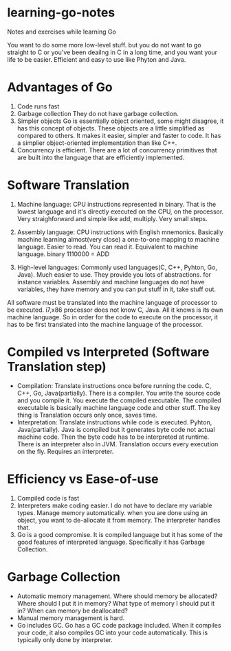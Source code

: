 # learning-go-notes
Notes and exercises while learning Go

You want to do some more low-level stuff. but you do not want to go straight  to C or you've been deailng in C in a long time, and you want your life to be easier.
Efficient and easy to use like Phyton and Java.

# Advantages of Go
1. Code runs fast
2. Garbage collection
They do not have garbage collection.
3. Simpler objects
Go is essentially object oriented, some might disagree, it has this concept of objects. These objects are a little simplified as compared to others. It makes it easier, simpler and faster to code.
It has a simplier object-oriented implementation than like C++.
4. Concurrency is efficient.
There are a lot of concurrency primitives that are built into the language that are efficiently implemented.

# Software Translation
1. Machine language: CPU instructions represented in binary. That is the lowest language and it's directly executed on the CPU, on the processor. Very straighforward and simple like add, multiply. Very small steps.

2. Assembly language: CPU instructions with English mnemonics. Basically machine learning almost(very close) a one-to-one mapping to machine language. Easier to read. You can read it. Equivalent to machine language. binary 1110000 = ADD

3. High-level languages: Commonly used languages(C, C++, Pyhton, Go, Java). Much easier to use. They provide you lots of abstractions. for instance variables. Assembly and machine languages do not have variables, they have memory and you can put stuff in it, take stuff out.

All software must be translated into the machine language of processor to be executed. i7,x86 processor does not know C, Java. All it knows is its own machine language. So in order for the code to execute on the processor, it has to be first translated into the machine language of the processor.

# Compiled vs Interpreted (Software Translation step)
- Compilation: Translate instructions once before running the code. C, C++, Go, Java(partially). There is a compiler. You write the source code and you compile it. You execute the compiled executable. The compiled executable is basically machine language code and other stuff. The key thing is Translation occurs only once, saves time.
- Interpretation: Translate instructions while code is executed. Pyhton, Java(partially). Java is compiled but it generates byte code not actual machine code. Then the byte code has to be interpreted at runtime. There is an interpreter also in JVM. Translation occurs every execution on the fly. Requires an interpreter.

# Efficiency vs Ease-of-use
1. Compiled code is fast
2. Interpreters make coding easier. I do not have to declare my variable types. Manage memory automatically. when you are done using an object, you want to de-allocate it from memory. The interpreter handles that.
3. Go is a good compromise. It is compiled language but it has some of the good features of interpreted language. Specifically it has Garbage Collection.

# Garbage Collection
- Automatic memory management. Where should memory be allocated? Where should I put it in memory? What type of memory I should put it in? When can memory be deallocated?
- Manual memory management is hard.
- Go includes GC. Go has a GC code package included. When it compiles your code, it also compiles GC into your code automatically. This is typically only done by interpreter.



